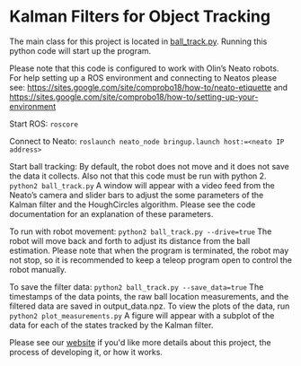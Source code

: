 # Kalman Filters for Object Tracking
The main class for this project is located in [ball_track.py](https://github.com/arianaolson419/KalmanFilterObjectTracking/blob/master/ball_track.py). Running this python code will start up the program. 

Please note that this code is configured to work with Olin’s Neato robots. For help setting up a ROS environment and connecting to Neatos please see: https://sites.google.com/site/comprobo18/how-to/neato-etiquette and https://sites.google.com/site/comprobo18/how-to/setting-up-your-environment

Start ROS:
```roscore```

Connect to Neato:
```roslaunch neato_node bringup.launch host:=<neato IP address>```

Start ball tracking:
By default, the robot does not move and it does not save the data it collects. Also not that this code must be run with python 2.
```python2 ball_track.py```
A window will appear with a video feed from the Neato’s camera and slider bars to adjust the  some parameters of the Kalman filter and the HoughCircles algorithm. Please see the code documentation for an explanation of these parameters.

To run with robot movement:
```python2 ball_track.py --drive=true```
The robot will move back and forth to adjust its distance from the ball estimation. Please note that when the program is terminated, the robot may not stop, so it is recommended to keep a teleop program open to control the robot manually.

To save the filter data:
```python2 ball_track.py --save_data=true```
The timestamps of the data points, the raw ball location measurements, and the filtered data are saved in output_data.npz. To view the plots of the data, run
```python2 plot_measurements.py```
A figure will appear with a subplot of the data for each of the states tracked by the Kalman filter.

Please see our [website](https://arianaolson419.github.io/KalmanFilterObjectTracking/) if you'd like more details about this project, the process of developing it, or how it works.
